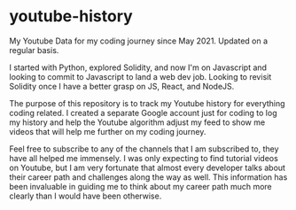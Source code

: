 # youtube-history
My Youtube Data for my coding journey since May 2021. Updated on a regular basis.

I started with Python, explored Solidity, and now I'm on Javascript and looking to commit to Javascript to land a web dev job. Looking to revisit Solidity once I have a better grasp on JS, React, and NodeJS.

The purpose of this repository is to track my Youtube history for everything coding related. I created a separate Google account just for coding to log my history and help the Youtube algorithm adjust my feed to show me videos that will help me further on my coding journey. 

Feel free to subscribe to any of the channels that I am subscribed to, they have all helped me immensely. I was only expecting to find tutorial videos on Youtube, but I am very fortunate that almost every developer talks about their career path and challenges along the way as well. This information has been invaluable in guiding me to think about my career path much more clearly than I would have been otherwise.
